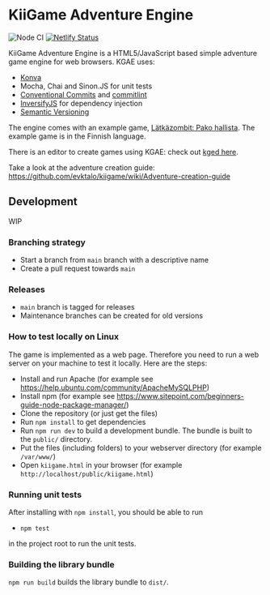 # KiiGame Adventure Engine

![Node CI](https://github.com/kiigame/adventure_engine/actions/workflows/nodejs.yml/badge.svg?branch=main)
[![Netlify Status](https://api.netlify.com/api/v1/badges/697d2167-ec6d-4d1a-98dd-9ae075af4fd5/deploy-status)](https://app.netlify.com/sites/kgae/deploys)

KiiGame Adventure Engine is a HTML5/JavaScript based simple adventure game engine for web browsers. KGAE uses:
 * [Konva](https://konvajs.org)
 * Mocha, Chai and Sinon.JS for unit tests
 * [Conventional Commits](https://www.conventionalcommits.org/en/v1.0.0/) and [commitlint](https://commitlint.js.org/#/)
 * [InversifyJS](https://inversify.io/) for dependency injection
 * [Semantic Versioning](https://semver.org/)

The engine comes with an example game, [Lätkäzombit: Pako hallista](https://kgae.netlify.app/). The example game is in the Finnish language.

There is an editor to create games using KGAE: check out [kged here](https://github.com/kiigame/kged).

Take a look at the adventure creation guide: https://github.com/evktalo/kiigame/wiki/Adventure-creation-guide

## Development

WIP

### Branching strategy

* Start a branch from `main` branch with a descriptive name
* Create a pull request towards `main`

### Releases

* `main` branch is tagged for releases
* Maintenance branches can be created for old versions

### How to test locally on Linux

The game is implemented as a web page. Therefore you need to run a web server on your machine to test it locally. Here are the steps:

 * Install and run Apache (for example see https://help.ubuntu.com/community/ApacheMySQLPHP)
 * Install npm (for example see https://www.sitepoint.com/beginners-guide-node-package-manager/)
 * Clone the repository (or just get the files)
 * Run `npm install` to get dependencies
 * Run `npm run dev` to build a development bundle. The bundle is built to the `public/` directory.
 * Put the files (including folders) to your webserver directory (for example `/var/www/`)
 * Open `kiigame.html` in your browser (for example `http://localhost/public/kiigame.html`)

### Running unit tests

After installing with `npm install`, you should be able to run

 * `npm test`
 
in the project root to run the unit tests.

### Building the library bundle

`npm run build` builds the library bundle to `dist/`.
